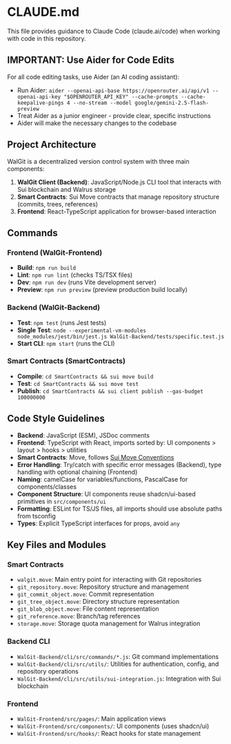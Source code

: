 # CLAUDE.md

This file provides guidance to Claude Code (claude.ai/code) when working with code in this repository.

## IMPORTANT: Use Aider for Code Edits

For all code editing tasks, use Aider (an AI coding assistant):
- Run Aider: `aider --openai-api-base https://openrouter.ai/api/v1 --openai-api-key "$OPENROUTER_API_KEY" --cache-prompts --cache-keepalive-pings 4 --no-stream --model google/gemini-2.5-flash-preview`
- Treat Aider as a junior engineer - provide clear, specific instructions
- Aider will make the necessary changes to the codebase

## Project Architecture

WalGit is a decentralized version control system with three main components:

1. **WalGit Client (Backend)**: JavaScript/Node.js CLI tool that interacts with Sui blockchain and Walrus storage
2. **Smart Contracts**: Sui Move contracts that manage repository structure (commits, trees, references)
3. **Frontend**: React-TypeScript application for browser-based interaction

## Commands

### Frontend (WalGit-Frontend)
- **Build**: `npm run build` 
- **Lint**: `npm run lint` (checks TS/TSX files)
- **Dev**: `npm run dev` (runs Vite development server)
- **Preview**: `npm run preview` (preview production build locally)

### Backend (WalGit-Backend)
- **Test**: `npm test` (runs Jest tests)
- **Single Test**: `node --experimental-vm-modules node_modules/jest/bin/jest.js WalGit-Backend/tests/specific.test.js`
- **Start CLI**: `npm start` (runs the CLI)

### Smart Contracts (SmartContracts)
- **Compile**: `cd SmartContracts && sui move build`
- **Test**: `cd SmartContracts && sui move test`
- **Publish**: `cd SmartContracts && sui client publish --gas-budget 100000000`

## Code Style Guidelines

- **Backend**: JavaScript (ESM), JSDoc comments
- **Frontend**: TypeScript with React, imports sorted by: UI components > layout > hooks > utilities
- **Smart Contracts**: Move, follows [Sui Move Conventions](https://docs.sui.io/concepts/sui-move-concepts/conventions) 
- **Error Handling**: Try/catch with specific error messages (Backend), type handling with optional chaining (Frontend)
- **Naming**: camelCase for variables/functions, PascalCase for components/classes
- **Component Structure**: UI components reuse shadcn/ui-based primitives in `src/components/ui`
- **Formatting**: ESLint for TS/JS files, all imports should use absolute paths from tsconfig
- **Types**: Explicit TypeScript interfaces for props, avoid `any`

## Key Files and Modules

### Smart Contracts
- `walgit.move`: Main entry point for interacting with Git repositories
- `git_repository.move`: Repository structure and management
- `git_commit_object.move`: Commit representation
- `git_tree_object.move`: Directory structure representation
- `git_blob_object.move`: File content representation
- `git_reference.move`: Branch/tag references
- `storage.move`: Storage quota management for Walrus integration

### Backend CLI
- `WalGit-Backend/cli/src/commands/*.js`: Git command implementations
- `WalGit-Backend/cli/src/utils/`: Utilities for authentication, config, and repository operations
- `WalGit-Backend/cli/src/utils/sui-integration.js`: Integration with Sui blockchain

### Frontend
- `WalGit-Frontend/src/pages/`: Main application views
- `WalGit-Frontend/src/components/`: UI components (uses shadcn/ui)
- `WalGit-Frontend/src/hooks/`: React hooks for state management